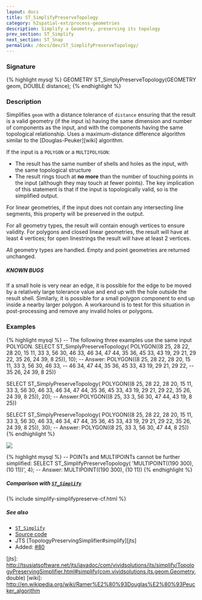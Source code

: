 ```yaml
---
layout: docs
title: ST_SimplifyPreserveTopology
category: h2spatial-ext/process-geometries
description: Simplify a Geometry, preserving its topology
prev_section: ST_Simplify
next_section: ST_Snap
permalink: /docs/dev/ST_SimplifyPreserveTopology/
---
```


### Signature

{% highlight mysql %}
GEOMETRY ST_SimplyPreserveTopology(GEOMETRY geom, DOUBLE distance);
{% endhighlight %}

### Description

Simplifies `geom` with a distance tolerance of `distance` ensuring
that the result is a valid geometry (if the input is) having the
same dimension and number of components as the input, and with the
components having the same topological relationship.
Uses a maximum-distance difference algorithm similar to the
[Douglas-Peuker][wiki] algorithm.

If the input is a `POLYGON` or a `MULTIPOLYGON`:

* The result has the same number of shells and holes as the input,
  with the same topological structure
* The result rings touch at **no more** than the number of touching
  points in the input (although they may touch at fewer points).
  The key implication of this statement is that if the input is
  topologically valid, so is the simplified output.

For linear geometries, if the input does not contain any
intersecting line segments, this property will be preserved in the
output.

For all geometry types, the result will contain enough vertices to
ensure validity.  For polygons and closed linear geometries, the
result will have at least 4 vertices; for open linestrings the
result will have at least 2 vertices.

All geometry types are handled.  Empty and point geometries are
returned unchanged.

<div class="note warning">
    <h5>KNOWN BUGS</h5>
    <p>If a small hole is very near an edge, it is possible for the
    edge to be moved by a relatively large tolerance value and end
    up with the hole outside the result shell.  Similarly, it is
    possible for a small polygon component to end up inside a nearby
    larger polygon.  A workaround is to test for this situation in
    post-processing and remove any invalid holes or polygons.</p>
</div>

### Examples

{% highlight mysql %}
-- The following three examples use the same input POLYGON.
SELECT ST_SimplyPreserveTopology(
           POLYGON((8 25, 28 22, 28 20, 15 11, 33 3, 56 30, 46 33,
                    46 34, 47 44, 35 36, 45 33, 43 19, 29 21, 29 22,
                    35 26, 24 39, 8 25)), 10);
-- Answer: POLYGON((8 25, 28 22, 28 20, 15 11, 33 3, 56 30, 46 33,
--                  46 34, 47 44, 35 36, 45 33, 43 19, 29 21, 29 22,
--                  35 26, 24 39, 8 25))

SELECT ST_SimplyPreserveTopology(
           POLYGON((8 25, 28 22, 28 20, 15 11, 33 3, 56 30, 46 33,
                    46 34, 47 44, 35 36, 45 33, 43 19, 29 21, 29 22,
                    35 26, 24 39, 8 25)), 20);
-- Answer:POLYGON((8 25, 33 3, 56 30, 47 44, 43 19, 8 25))

SELECT ST_SimplyPreserveTopology(
           POLYGON((8 25, 28 22, 28 20, 15 11, 33 3, 56 30, 46 33,
                    46 34, 47 44, 35 36, 45 33, 43 19, 29 21, 29 22,
                    35 26, 24 39, 8 25)), 30);
-- Answer: POLYGON((8 25, 33 3, 56 30, 47 44, 8 25))
{% endhighlight %}

<img class="displayed" src="../ST_SimplifyPreserveTopology.png"/>

{% highlight mysql %}
-- POINTs and MULTIPOINTs cannot be further simplified:
SELECT ST_SimplifyPreserveTopology(
            'MULTIPOINT((190 300), (10 11))', 4);
-- Answer:   MULTIPOINT((190 300), (10 11))
{% endhighlight %}

##### Comparison with [`ST_Simplify`](../ST_Simplify)

{% include simplify-simplifypreserve-cf.html %}

##### See also

* [`ST_Simplify`](../ST_Simplify)
* <a href="https://github.com/irstv/H2GIS/blob/master/h2spatial-ext/src/main/java/org/h2gis/h2spatialext/function/spatial/processing/ST_SimplifyPreserveTopology.java" target="_blank">Source code</a>
* JTS [TopologyPreservingSimplifier#simplify][jts]
* Added: <a href="https://github.com/irstv/H2GIS/pull/80" target="_blank">#80</a>

[jts]: http://tsusiatsoftware.net/jts/javadoc/com/vividsolutions/jts/simplify/TopologyPreservingSimplifier.html#simplify(com.vividsolutions.jts.geom.Geometry, double)
[wiki]: http://en.wikipedia.org/wiki/Ramer%E2%80%93Douglas%E2%80%93Peucker_algorithm
